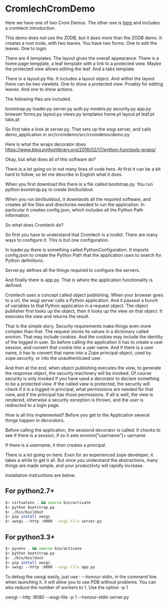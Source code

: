 CromlechCromDemo
================

Here we have one of two Crom Demos.  The other one is
[here](https://github.com/Cromlech/Crom_ZODB_SQL_demo) and
includes a cromlech introduction.

This demo  does not use the ZODB, but it does more than the ZODB demo.
It creates a root node, with two leaves.
You have two forms.  One to edit the leaves.  One to login.

There are 4 templates. The layout gives the overall appearance.  There is a
home page tempjlate, a leaf template  with a link to a protected view.  Maybe
the protected view  allows editing the leaf.  And a tabs template.

There is a layout.py file.  It includes a layout object.  And within the
layout there can be two viewlets.  One to show a protected view.  Proably for
editing leaves.  And one to show actions. 

The following files are included.

bootstrap.py
loader.py
server.py
          auth.py
          models.py
          security.py
          app.py
          browser
             forms.py
             layout.py
             views.py
             templates
                home.pt
                layout.pt
                leaf.pt
                tabs.pt

So first take a look at server.py.
That sets up the wsgi server, and calls demo_application in
src/cromdemo/src/cromdemo/demo.py

Here is what the wraps decorator does
https://www.blog.pythonlibrary.org/2016/02/17/python-functools-wraps/


Okay, but what does all of this software do?

There is a lot going on in not many lines of code here.  At first it can be
a bit hard to follow, so let me describe in English what it does.

When you first download this there is a file called bootstrap.py.
You run
python bootstrap.py to create bin/buildout.

When you run bin/buildout, it downlaods all the required software, and creates
all the files and directories needed to run the application.
In particular it creates config.json, which includes all the Python Path
information.

So what does Cromlech do?

So first you have to understand that Cromlech is a toolkit.  There are many
ways to configure it.  This is but one configuration.

In loader.py there is something called PythonConfiguration.
It imports config.json to create
the Python Path that the application uses to search for
Python definitions. 

Server.py  defines all the things required to configure the servers.

And finally there is app.py.    That is where the application functionality
is defined.

Cromlech uses a concept called object publishing.   When your browser goes
to a url, the wsgi server calls a Python application.  And it passest a
bunch of variables to that Python application in a request object.  The
object publisher first looks up the object,
then it looks up the view on that object.
It executes the view and returns the result.


That is the simple story.  Security requirements make things even more
complex than that.   The request stores its values in a dictionary called
environ. That may include cookies.  And the cookies may include the
identity of the logged in user.  So before calling the application it has
to create a user session, and convert that cookie into a user name.  And
if there is a user name, it has to convert that name into a Zope principal
object, used by zope.security, or into the unauthenticaed user.

And then at the end, when object publishing executes the view, to generate
the response object,  the security machinery will be
invoked.  Of course security is only invoked if you have used a decorator
to declare something to be a protected view.
If the called view is protected, the security will check if it is a logged
in principal,  what permissions are needed for
that view, and  if the principal has those permissions.  If all is
well, the view is rendered,  otherwise a security exception is thrown,
and the user is
redirected to a login page.

How is all this implemented?
Before you get to the Application several things happen in decorators.

Before calling the application, the sessiond decorator is called.  It checks
to see if there is a session, if so it sets
environ[“username”]= uername

If there is a username, it then creates a principal.

There is a lot going on here.  Even for an experienced zope developer, it
takes a while to get it all.  But once you understand the abstractions, many
things are made simple, and your productiivty will rapidly increase. 


Installation instructions are below.

For python2.7+
--------------

```bash
$> virtualenv . && source bin/activate
$> python bootstrap.py
$> ./bin/buildout
$> pip install uwsgi
$> uwsgi --http :8080 --wsgi-file server.py
```

For python3.3+
--------------

```bash
$> pyvenv . && source bin/activate
$> python bootstrap.py
$> ./bin/buildout
$> pip install uwsgi
$> uwsgi --http :8080 --wsgi-file app.py
```
To debug the uwsgi easily, just use : --honour-stdin, in the command line when launching it.
it will allow you to use PDB without problems.
You can also reduce the number of workers to 1.
Use the option -p 1

 uwsgi --http :8080 --wsgi-file -p 1 --honour-stdin server.py
 